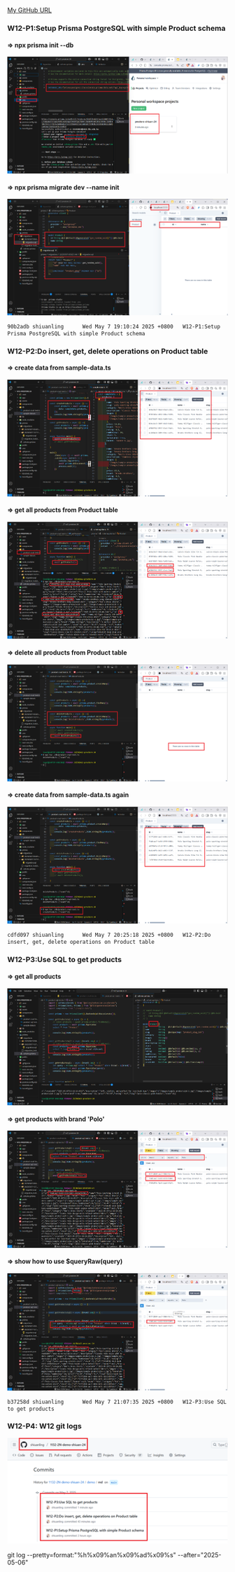 [My GitHub URL](https://github.com/shiuanling/1132-2N-demo-24.git)

### W12-P1:Setup Prisma PostgreSQL with simple Product schema
 
#### => npx prisma init --db
 
![](w12-p1-1.png)
 
#### => npx prisma migrate dev --name init
 
![](w12-p1-2.png)
```
90b2adb shiuanling      Wed May 7 19:10:24 2025 +0800   W12-P1:Setup Prisma PostgreSQL with simple Product schema
```

### W12-P2:Do insert, get, delete operations on Product table
 
#### => create data from sample-data.ts
 
![](w12-p2-1.png)
 
#### => get all products from Product table
 
![](w12-p2-2.png)
 
#### => delete all products from Product table
 
![](w12-p2-3.png)
 
#### => create data from sample-data.ts again
 
![](w12-p2-4.png)
```
cdfd097 shiuanling      Wed May 7 20:25:18 2025 +0800   W12-P2:Do insert, get, delete operations on Product table
```

### W12-P3:Use SQL to get products
 
#### => get all products
 
![](w12-p3-1.png)
 
#### => get products with brand 'Polo'
 
![](w12-p3-2.png)
 
#### => show how to use $queryRaw(query)
 
![](w12-p3-3.png)
```
b37258d shiuanling      Wed May 7 21:07:35 2025 +0800   W12-P3:Use SQL to get products
```

### W12-P4: W12 git logs
![](w12-p4.png)

git log --pretty=format:"%h%x09%an%x09%ad%x09%s" --after="2025-05-06"